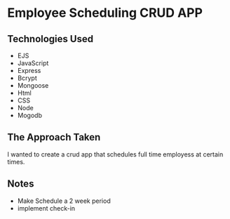 # ⁠Employee Scheduling CRUD APP

## Technologies Used
- EJS
- JavaScript
- Express
- Bcrypt
- Mongoose
- Html
- CSS
- Node 
- Mogodb

## The Approach Taken
I wanted to create a crud app that schedules full time employess at certain times.

## Notes
- Make Schedule a 2 week period
- implement check-in

